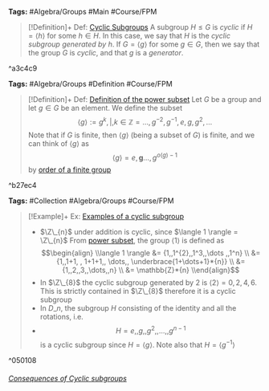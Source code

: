 ---
---

**Tags:** #Algebra/Groups #Main #Course/FPM 

 > 
 > \[!Definition\]+ Def: [Cyclic Subgroups](Cyclic%20Subgroups.md)
 > A subgroup $H\le G$ is *cyclic* if $H = \langle h \rangle$ for some $h\in H$. In this case, we say that $H$ is the *cyclic subgroup generated by h*. If $G=\langle g \rangle$ for some $g\in G$, then we say that the group $G$ is *cyclic*, and that $g$ is a *generator*.

^a3c4c9

**Tags:** #Algebra/Groups #Definition #Course/FPM 

 > 
 > \[!Definition\]+ Def: [Definition of the power subset](Definition%20of%20the%20power%20subset.md)
 > Let $G$ be a group and let $g\in G$ be an element. We define the subset
 > $$\langle g \rangle := {g^k ,|,k\in\mathbb{Z}} = {\dots,g^{-2}, g^{-1},e,g,g^{2},\dots  }$$
 > Note that if $G$ is finite, then $\langle g \rangle$ (being a subset of $G$) is finite, and we can think of $\langle g \rangle$ as
 > $$\langle g \rangle = {e,\mathbf{g}\dots,g^{o(g)-1}}$$
 > by [order of a finite group](Order%20of%20a%20finite%20group.md#291b9b)

^b27ec4

**Tags:** #Collection #Algebra/Groups #Course/FPM 

 > 
 > \[!Example\]+ Ex: [Examples of a cyclic subgroup](Examples%20of%20a%20cyclic%20subgroup.md)
 > 
 > * $\Z\_{n}$ under addition is cyclic, since $\langle 1 \rangle = \Z\_{n}$
 >   From [power subset](Definition%20of%20the%20power%20subset.md), the group $\langle 1 \rangle$ is defined as
 >   $$\begin{align}
 >   \\langle 1 \rangle &= {1,,1^{2},,1^3,,\dots ,,1^n} \\
 >   &= {1,,1+1, , 1+1+1,, \dots,, \underbrace{1+\dots+1}*{n}} \\
 >   &= {1,,2,,3,,\dots,,n} \\
 >   &= \mathbb{Z}*{n}
 >   \\end{align}$$
 > * In $\Z\_{8}$ the cyclic subgroup generated by $2$ is $\langle 2 \rangle = {0,2,4,6}$. This is strictly contained in $\Z\_{8}$ therefore it is a cyclic subgroup
 > * In $D\_{n}$, the subgroup $H$ consisting of the identity and all the rotations, i.e.
 > * $$H = {e,,g,,g^2,,\dots,,g^{n-1}}$$
 >   is a cyclic subgroup since $H = \langle g \rangle$. Note also that $H=\langle g^{-1} \rangle$

^050108

###### [Consequences of Cyclic subgroups](Consequences%20of%20Cyclic%20subgroups.md)
